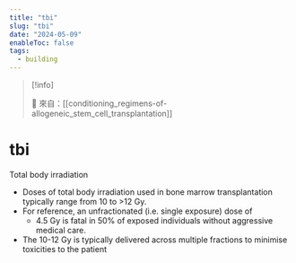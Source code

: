 ```yaml
---
title: "tbi"
slug: "tbi"
date: "2024-05-09"
enableToc: false
tags:
  - building
---
```


> [!info]
>
> 🌱 來自：[[conditioning_regimens-of-allogeneic_stem_cell_transplantation]]

# tbi

Total body irradiation

- Doses of total body irradiation used in bone marrow transplantation typically range from 10 to >12 Gy.
- For reference, an unfractionated (i.e. single exposure) dose of
  - 4.5 Gy is fatal in 50% of exposed individuals without aggressive medical care.
- The 10-12 Gy is typically delivered across multiple fractions to minimise toxicities to the patient
